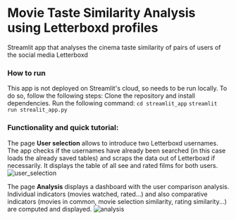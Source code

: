 # Movie Taste Similarity Analysis using Letterboxd profiles

Streamlit app that analyses the cinema taste similarity of pairs of users of the social media Letterboxd 

### How to run
This app is not deployed on Streamlit's cloud, so needs to be run locally. To do so, follow the following steps:
Clone the repository and install dependencies. Run the following command: 
`cd streamlit_app`
`streamlit run strealit_app.py`

### Functionality and quick tutorial:
The page **User selection** allows to introduce two Letterboxd usernames. The app checks if the usernames have already been searched (in this case loads the already saved tables) and scraps the data out of Letterboxd if necessarily. It displays the table of all see and rated films for both users.
![user_selection](https://user-images.githubusercontent.com/38510928/216833056-2c92bd80-ad07-4efb-a9c8-d6fcd6890a18.png)


The page **Analysis** displays a dashboard with the user comparison analysis. Individual indicators (movies watched, rated...) and also comparative indicators (movies in common, movie selection similarity, rating similarity...) are computed and displayed.
![analysis](https://user-images.githubusercontent.com/38510928/216833062-feddd504-c45c-42d8-a6cd-4a86ddb55079.png)
